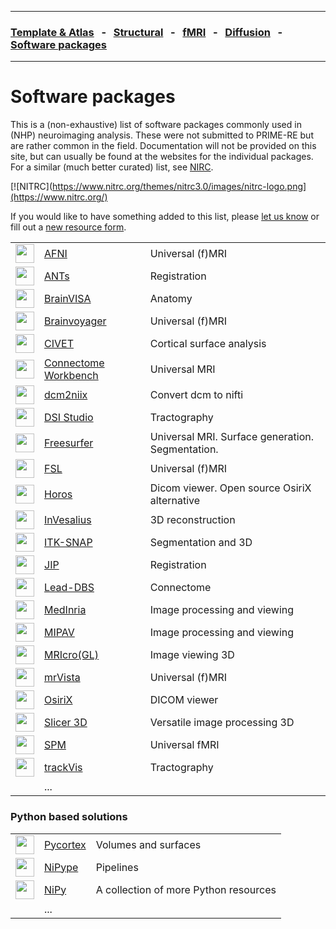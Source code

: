 
---

### [Template & Atlas](templates_and_atlases.md) &nbsp;  - &nbsp;  [Structural](pipelines_structural.md) &nbsp;  - &nbsp;  [fMRI](pipelines_fmri.md) &nbsp;  - &nbsp;  [Diffusion](pipelines_diffusion.md) &nbsp;  - &nbsp;  [Software packages](software_packages.md)   

---    

# Software packages

This is a (non-exhaustive) list of software packages commonly used in (NHP) neuroimaging analysis. These were not submitted to PRIME-RE but are rather common in the field. Documentation will not be provided on this site, but can usually be found at the websites for the individual packages. For a similar (much better curated) list, see [NIRC](https://www.nitrc.org/). 

[![NITRC](https://www.nitrc.org/themes/nitrc3.0/images/nitrc-logo.png](https://www.nitrc.org/)     

If you would like to have something added to this list, please [let us know](https://github.com/PRIME-RE/prime-re.github.io/issues/new) or fill out a [new resource form](https://github.com/PRIME-RE/prime-re.github.io/issues/new?assignees=&labels=new-resource&template=new-resource.md&title=%3CResource+Name%3E).   

|        |        |        |
| ------ | ------ | ------ | 
| <img src="https://afni.nimh.nih.gov/sites/default/files/default_images/afnilogo.png" height="30" /> | [AFNI](https://afni.nimh.nih.gov/) | Universal (f)MRI |         
| <img src="https://camo.githubusercontent.com/d89ec9e8fec46adc32f363c57ff5708939da8d8d/687474703a2f2f692e696d6775722e636f6d2f6d4c5a373141692e706e67" height="30" /> | [ANTs](http://stnava.github.io/ANTs/) | Registration |       
| <img src="http://brainvisa.info/web/_static/images/brainvisa.png" height="30" /> | [BrainVISA](http://brainvisa.info/web/index.html) | Anatomy |           
| <img src="https://www.brainvoyager.com/resources/Home/BrainVoyager-v21_Snapshot1_lores.png" height="30" /> | [Brainvoyager](https://www.brainvoyager.com/) | Universal (f)MRI |     
| <img src="https://mcin.ca/wp-content/uploads/2017/06/gray-left-overlay-medial-clear.png" height="30" /> | [CIVET](http://www.bic.mni.mcgill.ca/ServicesSoftware/CIVET) | Cortical surface analysis |         
| <img src="https://www.humanconnectome.org/themes/uar_washu/assets/images/logos/ccf-logo-mobile.png" height="30" /> | [Connectome Workbench](https://www.humanconnectome.org/software/connectome-workbench) | Universal MRI  |         
| <img src="https://www.nitrc.org/themes/nitrc3.0/images/nitrc-logo.png" height="30" /> | [dcm2niix](https://www.nitrc.org/plugins/mwiki/index.php/dcm2nii:MainPage) | Convert dcm to nifti |         
| <img src="http://dsi-studio.labsolver.org/_/rsrc/1468760876817/config/customLogo.gif?revision=17" height="30" /> | [DSI Studio](http://dsi-studio.labsolver.org/) | Tractography |         
| <img src="https://surfer.nmr.mgh.harvard.edu/fscortex.png" height="30" /> | [Freesurfer](https://surfer.nmr.mgh.harvard.edu/) | Universal MRI. Surface generation. Segmentation. |         
| <img src="https://fsl.fmrib.ox.ac.uk/fsl/wiki_static/fsl/img/fsl-logo-x2.png" height="30" /> | [FSL](https://fsl.fmrib.ox.ac.uk/fsl/fslwiki) | Universal (f)MRI |   
| <img src="https://horosproject.org/wp-content/uploads/2018/01/horos-logo-e1537491428373.png" height="30" /> | [Horos](https://horosproject.org/) | Dicom viewer. Open source OsiriX alternative |         
| <img src="https://d2.alternativeto.net/dist/icons/invesalius-3_88840.png?width=200&height=200&mode=crop&upscale=false" height="30" /> | [InVesalius](https://invesalius.github.io/) | 3D reconstruction |               
| <img src="http://www.itksnap.org/Artwork/snaplogo3.png" height="30" /> | [ITK-SNAP](http://www.itksnap.org/pmwiki/pmwiki.php) | Segmentation and 3D |         
| <img src="http://www.nmr.mgh.harvard.edu/~jbm/jip/_Media/align_med.jpeg" height="30" /> | [JIP](http://www.nmr.mgh.harvard.edu/~jbm/jip/jip-align/) | Registration |         
| <img src="https://www.lead-dbs.org/wp-content/uploads/logo_icon.png" height="30" /> | [Lead-DBS](https://www.lead-dbs.org/) | Connectome |         
| <img src="https://med.inria.fr/" height="30" /> | [MedInria](https://med.inria.fr/) | Image processing and viewing |         
| <img src="https://mipav.cit.nih.gov/about.asp_files/splash.gif" height="30" /> | [MIPAV](https://mipav.cit.nih.gov/) | Image processing and viewing |         
| <img src="https://www.mccauslandcenter.sc.edu/mricrogl/sites/sc.edu.mricrogl/files/mni320_0.png" height="30" /> | [MRIcro(GL)](https://www.mccauslandcenter.sc.edu/crnl/mricro) | Image viewing 3D |                 
| <img src="https://web.stanford.edu/group/vista/wikiupload/d/dd/MeshVisualize.jpg" height="30" /> | [mrVista](https://web.stanford.edu/group/vista/cgi-bin/wiki/index.php/MrVista) | Universal (f)MRI |         
| <img src="https://www.osirix-viewer.com/wp2015/wp-content/themes/osirix/img/osirix_logo.svg" height="30" /> | [OsiriX](https://www.osirix-viewer.com/) | DICOM viewer |         
| <img src="https://www.slicer.org/img/3DSlicerLogo-H-Color-218x144.png" height="30" /> | [Slicer 3D](https://www.slicer.org/) | Versatile image processing 3D |         
| <img src="https://www.fil.ion.ucl.ac.uk/spm/images/spm.svg" height="30" /> | [SPM](https://www.fil.ion.ucl.ac.uk/spm/) | Universal fMRI |         
| <img src="http://trackvis.org/images/trackvis_prospective.png" height="30" /> | [trackVis](http://trackvis.org/) | Tractography |         
|  | ... |  |         


### Python based solutions

|        |        |        |
| ------ | ------ | ------ | 
| <img src="https://gallantlab.github.io/pycortex/_images/3dhead.png" height="30" /> | [Pycortex](https://github.com/gallantlab/pycortex) | Volumes and surfaces |         
| <img src="https://nipype.readthedocs.io/en/latest/_static/nipype-banner-bg.png" height="30" /> | [NiPype](https://nipype.readthedocs.io/en/latest/) | Pipelines |         
| <img src="https://nipy.org/img/nipy.svg" height="30" /> | [NiPy](https://nipy.org/) | A collection of more Python resources |         
|  | ... |  |         
